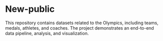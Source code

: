 # New-public
This repository contains datasets related to the Olympics, including teams, medals, athletes, and coaches. The project demonstrates an end-to-end data pipeline, analysis, and visualization.
